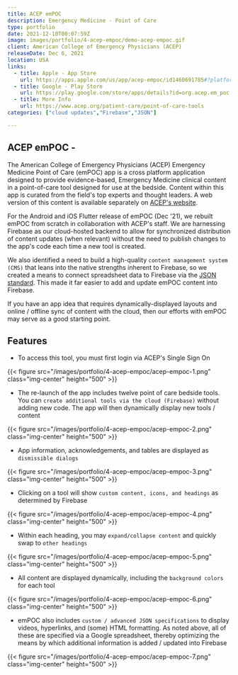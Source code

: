 ```yaml
---
title: ACEP emPOC
description: Emergency Medicine - Point of Care
type: portfolio
date: 2021-12-10T00:07:59Z
image: images/portfolio/4-acep-empoc/demo-acep-empoc.gif
client: American College of Emergency Physicians (ACEP)
releaseDate: Dec 6, 2021
location: USA
links: 
  - title: Apple - App Store
    url: https://apps.apple.com/us/app/acep-empoc/id1460691785#?platform=iphone
  - title: Google - Play Store
    url: https://play.google.com/store/apps/details?id=org.acep.em_poc
  - title: More Info
    url: https://www.acep.org/patient-care/point-of-care-tools
categories: ["cloud updates","Firebase","JSON"]

---
```

## ACEP emPOC -

The American College of Emergency Physicians (ACEP) Emergency Medicine Point of Care (emPOC) app is a cross platform application designed to provide evidence-based, Emergency Medicine clinical content in a point-of-care tool designed for use at the bedside. Content within this app is curated from the field's top experts and thought leaders. A web version of this content is available separately on [ACEP's website](https://www.acep.org/patient-care/point-of-care-tools).

For the Android and iOS Flutter release of emPOC (Dec '21), we rebuilt emPOC from scratch in collaboration with ACEP's staff. We are harnessing Firebase as our cloud-hosted backend to allow for synchronized distribution of content updates (when relevant) without the need to publish changes to the app's code each time a new tool is created.

We also identified a need to build a high-quality `content management system (CMS)` that leans into the native strengths inherent to Firebase, so we created a means to connect spreadsheet data to Firebase via the [JSON standard](https://www.json.org/json-en.html). This made it far easier to add and update emPOC content into Firebase.

If you have an app idea that requires dynamically-displayed layouts and online / offline sync of content with the cloud, then our efforts with emPOC may serve as a good starting point.

## Features

- To access this tool, you must first login via ACEP's Single Sign On

{{< figure src="/images/portfolio/4-acep-empoc/acep-empoc-1.png" class="img-center" height="500" >}}

- The re-launch of the app includes twelve point of care bedside tools. You can `create additional tools via the cloud (Firebase)` without adding new code. The app will then dynamically display new tools / content

{{< figure src="/images/portfolio/4-acep-empoc/acep-empoc-2.png" class="img-center" height="500" >}}

- App information, acknowledgements, and tables are displayed as `dismissible dialogs`

{{< figure src="/images/portfolio/4-acep-empoc/acep-empoc-3.png" class="img-center" height="500" >}}

- Clicking on a tool will show `custom content, icons, and headings` as determined by Firebase

{{< figure src="/images/portfolio/4-acep-empoc/acep-empoc-4.png" class="img-center" height="500" >}}

- Within each heading, you may `expand/collapse content` and quickly swap to `other headings`

{{< figure src="/images/portfolio/4-acep-empoc/acep-empoc-5.png" class="img-center" height="500" >}}

- All content are displayed dynamically, including the `background colors` for each tool

{{< figure src="/images/portfolio/4-acep-empoc/acep-empoc-6.png" class="img-center" height="500" >}}

- emPOC also includes `custom / advanced JSON specifications` to display videos, hyperlinks, and (some) HTML formatting. As noted above, all of these are specified via a Google spreadsheet, thereby optimizing the means by which additional information is added / updated into Firebase

{{< figure src="/images/portfolio/4-acep-empoc/acep-empoc-7.png" class="img-center" height="500" >}}
